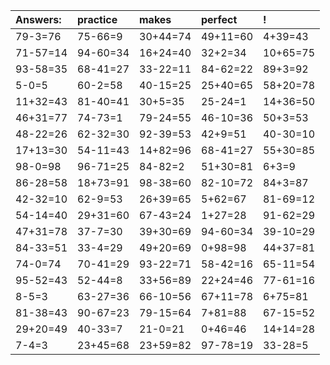 | Answers: | practice | makes | perfect | ! |
| :--- | :--- | :--- | :--- | :--- |
| 79-3=76 | 75-66=9 | 30+44=74 | 49+11=60 | 4+39=43 | 
| 71-57=14 | 94-60=34 | 16+24=40 | 32+2=34 | 10+65=75 | 
| 93-58=35 | 68-41=27 | 33-22=11 | 84-62=22 | 89+3=92 | 
| 5-0=5 | 60-2=58 | 40-15=25 | 25+40=65 | 58+20=78 | 
| 11+32=43 | 81-40=41 | 30+5=35 | 25-24=1 | 14+36=50 | 
| 46+31=77 | 74-73=1 | 79-24=55 | 46-10=36 | 50+3=53 | 
| 48-22=26 | 62-32=30 | 92-39=53 | 42+9=51 | 40-30=10 | 
| 17+13=30 | 54-11=43 | 14+82=96 | 68-41=27 | 55+30=85 | 
| 98-0=98 | 96-71=25 | 84-82=2 | 51+30=81 | 6+3=9 | 
| 86-28=58 | 18+73=91 | 98-38=60 | 82-10=72 | 84+3=87 | 
| 42-32=10 | 62-9=53 | 26+39=65 | 5+62=67 | 81-69=12 | 
| 54-14=40 | 29+31=60 | 67-43=24 | 1+27=28 | 91-62=29 | 
| 47+31=78 | 37-7=30 | 39+30=69 | 94-60=34 | 39-10=29 | 
| 84-33=51 | 33-4=29 | 49+20=69 | 0+98=98 | 44+37=81 | 
| 74-0=74 | 70-41=29 | 93-22=71 | 58-42=16 | 65-11=54 | 
| 95-52=43 | 52-44=8 | 33+56=89 | 22+24=46 | 77-61=16 | 
| 8-5=3 | 63-27=36 | 66-10=56 | 67+11=78 | 6+75=81 | 
| 81-38=43 | 90-67=23 | 79-15=64 | 7+81=88 | 67-15=52 | 
| 29+20=49 | 40-33=7 | 21-0=21 | 0+46=46 | 14+14=28 | 
| 7-4=3 | 23+45=68 | 23+59=82 | 97-78=19 | 33-28=5 | 
